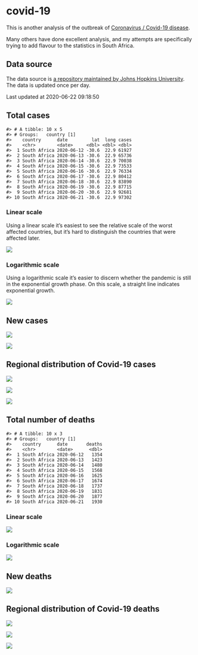 
<!-- README.md is generated from README.Rmd. Please edit that file -->

# covid-19

<!-- badges: start -->

<!-- badges: end -->

This is another analysis of the outbreak of [Coronavirus / Covid-19
disease](https://en.wikipedia.org/wiki/Coronavirus_disease_2019).

Many others have done excellent analysis, and my attempts are
specifically trying to add flavour to the statistics in South Africa.

## Data source

The data source is [a repository maintained by Johns Hopkins
University](https://github.com/CSSEGISandData/COVID-19). The data is
updated once per day.

Last updated at 2020-06-22 09:18:50

## Total cases

    #> # A tibble: 10 x 5
    #> # Groups:   country [1]
    #>    country      date         lat  long cases
    #>    <chr>        <date>     <dbl> <dbl> <dbl>
    #>  1 South Africa 2020-06-12 -30.6  22.9 61927
    #>  2 South Africa 2020-06-13 -30.6  22.9 65736
    #>  3 South Africa 2020-06-14 -30.6  22.9 70038
    #>  4 South Africa 2020-06-15 -30.6  22.9 73533
    #>  5 South Africa 2020-06-16 -30.6  22.9 76334
    #>  6 South Africa 2020-06-17 -30.6  22.9 80412
    #>  7 South Africa 2020-06-18 -30.6  22.9 83890
    #>  8 South Africa 2020-06-19 -30.6  22.9 87715
    #>  9 South Africa 2020-06-20 -30.6  22.9 92681
    #> 10 South Africa 2020-06-21 -30.6  22.9 97302

### Linear scale

Using a linear scale it’s easiest to see the relative scale of the worst
affected countries, but it’s hard to distinguish the countries that were
affected later.

![](README_files/figure-gfm/unnamed-chunk-5-1.png)<!-- -->

### Logarithmic scale

Using a logarithmic scale it’s easier to discern whether the pandemic is
still in the exponential growth phase. On this scale, a straight line
indicates exponential growth.

![](README_files/figure-gfm/unnamed-chunk-6-1.png)<!-- -->

## New cases

![](README_files/figure-gfm/unnamed-chunk-7-1.png)<!-- -->

![](README_files/figure-gfm/unnamed-chunk-8-1.png)<!-- -->

## Regional distribution of Covid-19 cases

![](README_files/figure-gfm/unnamed-chunk-9-1.png)<!-- -->

![](README_files/figure-gfm/unnamed-chunk-10-1.png)<!-- -->

![](README_files/figure-gfm/unnamed-chunk-11-1.png)<!-- -->

## Total number of deaths

    #> # A tibble: 10 x 3
    #> # Groups:   country [1]
    #>    country      date       deaths
    #>    <chr>        <date>      <dbl>
    #>  1 South Africa 2020-06-12   1354
    #>  2 South Africa 2020-06-13   1423
    #>  3 South Africa 2020-06-14   1480
    #>  4 South Africa 2020-06-15   1568
    #>  5 South Africa 2020-06-16   1625
    #>  6 South Africa 2020-06-17   1674
    #>  7 South Africa 2020-06-18   1737
    #>  8 South Africa 2020-06-19   1831
    #>  9 South Africa 2020-06-20   1877
    #> 10 South Africa 2020-06-21   1930

### Linear scale

![](README_files/figure-gfm/unnamed-chunk-14-1.png)<!-- -->

### Logarithmic scale

![](README_files/figure-gfm/unnamed-chunk-15-1.png)<!-- -->

## New deaths

![](README_files/figure-gfm/unnamed-chunk-16-1.png)<!-- -->

## Regional distribution of Covid-19 deaths

![](README_files/figure-gfm/unnamed-chunk-17-1.png)<!-- -->

![](README_files/figure-gfm/unnamed-chunk-18-1.png)<!-- -->

![](README_files/figure-gfm/unnamed-chunk-19-1.png)<!-- -->

